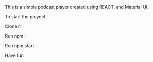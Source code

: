This is a simple podcast player created using REACT, and Material UI.

To start the proyect:

Clone it

Run npm i

Run npm start


Have fun

